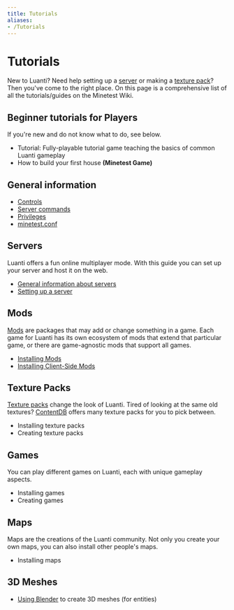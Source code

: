```yaml
---
title: Tutorials
aliases:
- /Tutorials
---
```


# Tutorials

New to Luanti? Need help setting up a [server](/for-server-hosts) or making a [texture pack](/for-players/texture-packs)? Then you've come to the right place. On this page is a comprehensive list of all the tutorials/guides on the Minetest Wiki.

Beginner tutorials for Players
------------------------------

If you're new and do not know what to do, see below.

* Tutorial: Fully-playable tutorial game teaching the basics of common Luanti gameplay
* How to build your first house **(Minetest Game)**

General information
-------------------

* [Controls](/for-players/controls)
* [Server commands](/for-players/server-commands)
* [Privileges](/for-players/privileges)
* [minetest.conf](/for-players/minetest-conf)

Servers
-------

Luanti offers a fun online multiplayer mode. With this guide you can set up your server and host it on the web.

* [General information about servers](/for-players/servers)
* [Setting up a server](/for-server-hosts/setup)

Mods
----

[Mods](/for-players/mods) are packages that may add or change something in a game. Each game for Luanti has its own ecosystem of mods that extend that particular game, or there are game-agnostic mods that support all games.

* [Installing Mods](/for-players/installing-mods)
* [Installing Client-Side Mods](/for-players/installing-client-side-mods)

Texture Packs
-------------

[Texture packs](/for-players/texture-packs) change the look of Luanti. Tired of looking at the same old textures? [ContentDB](https://content.luanti.org/packages/?type=txp) offers many texture packs for you to pick between.

* Installing texture packs
* Creating texture packs

Games
-----

You can play different games on Luanti, each with unique gameplay aspects.

* Installing games
* Creating games

Maps
----

Maps are the creations of the Luanti community. Not only you create your own maps, you can also install other people's maps.

* Installing maps

3D Meshes
---------

* [Using Blender](/for-creators/models/using-blender/) to create 3D meshes (for entities)
